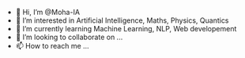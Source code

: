 - 👋 Hi, I’m @Moha-IA
- 👀 I’m interested in Artificial Intelligence, Maths, Physics, Quantics
- 🌱 I’m currently learning Machine Learning, NLP, Web developement
- 💞️ I’m looking to collaborate on ...
- 📫 How to reach me ...

<!---
Moha-IA/Moha-IA is a ✨ special ✨ repository because its `README.md` (this file) appears on your GitHub profile.
You can click the Preview link to take a look at your changes.
--->
